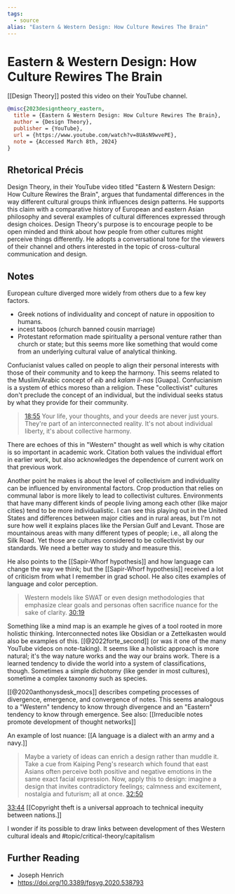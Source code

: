 ```yaml
---
tags:
  - source
alias: "Eastern & Western Design: How Culture Rewires The Brain"
---
```

# Eastern & Western Design: How Culture Rewires The Brain
[[Design Theory]] posted this video on their YouTube channel.

```bibtex
@misc{2023designtheory_eastern,
  title = {Eastern & Western Design: How Culture Rewires The Brain},
  author = {Design Theory},
  publisher = {YouTube},
  url = {https://www.youtube.com/watch?v=8UAsN9wvePE},
  note = {Accessed March 8th, 2024}
}
```

## Rhetorical Précis
Design Theory, in their YouTube video titled "Eastern & Western Design: How Culture Rewires the Brain", argues that fundamental differences in the way different cultural groups think influences design patterns. He supports this claim with a comparative history of European and eastern Asian philosophy and several examples of cultural differences expressed through design choices. Design Theory's purpose is to encourage people to be open minded and think about how people from other cultures might perceive things differently. He adopts a conversational tone for the viewers of their channel and others interested in the topic of cross-cultural communication and design.
## Notes
European culture diverged more widely from others due to a few key factors.
- Greek notions of individuality and concept of nature in opposition to humans.
- incest taboos (church banned cousin marriage)
- Protestant reformation made spirituality a personal venture rather than church or state; but this seems more like something that would come from an underlying cultural value of analytical thinking.

Confucianist values called on people to align their personal interests with those of their community and to keep the harmony. This seems related to the Muslim/Arabic concept of *eib* and *kalam il-nas* [Guapa]. Confucianism is a system of ethics moreso than a religion. These "collectivist" cultures don't preclude the concept of an individual, but the individual seeks status by what they provide for their community.

> [18:55](https://www.youtube.com/watch?v=8UAsN9wvePE&t=18m55s) Your life, your thoughts, and your deeds are never just yours. They're part of an interconnected reality. It's not about individual liberty, it's about collective harmony.

There are echoes of this in "Western" thought as well which is why citation is so important in academic work. Citation both values the individual effort in earlier work, but also acknowledges the dependence of current work on that previous work.

Another point he makes is about the level of collectivism and individuality can be influenced by environmental factors. Crop production that relies on communal labor is more likely to lead to collectivist cultures. Environments that have many different kinds of people living among each other (like major cities) tend to be more individualistic. I can see this playing out in the United States and differences between major cities and in rural areas, but I'm not sure how well it explains places like the Persian Gulf and Levant. Those are mountainous areas with many different types of people; i.e., all along the Silk Road. Yet those are cultures considered to be collectivist by our standards. We need a better way to study and measure this.

He also points to the [[Sapir-Whorf hypothesis]] and how language can change the way we think; but the [[Sapir-Whorf hypothesis]] received a lot of criticism from what I remember in grad school. He also cites examples of language and color perception. 

> Western models like SWAT or even design methodologies that emphasize clear goals and personas often sacrifice nuance for the sake of clarity. [30:19](https://www.youtube.com/watch?v=8UAsN9wvePE&t30m19s) 

Something like a mind map is an example he gives of a tool rooted in more holistic thinking. Interconnected notes like Obsidian or a Zettelkasten would also be examples of this. [[@2022forte_second]] (or was it one of the many YouTube videos on note-taking). It seems like a holistic approach is more natural; it's the way nature works and the way our brains work. There is a learned tendency to divide the world into a system of classifications, though. Sometimes a simple dichotomy (like gender in most cultures), sometime a complex taxonomy such as species.

[[@2020anthonysdesk_mocs]] describes competing processes of divergence, emergence, and convergence of notes. This seems analogous to a "Western" tendency to know through divergence and an "Eastern" tendency to know through emergence. See also: [[Irreducible notes promote development of thought networks]]

An example of lost nuance: [[A language is a dialect with an army and a navy.]]

> Maybe a variety of ideas can enrich a design rather than muddle it. Take a cue from Kaiping Peng's research which found that east Asians often perceive both positive and negative emotions in the same exact facial expression. Now, apply this to design: imagine a design that invites contradictory feelings; calmness and excitement, nostalgia and futurism; all at once. [32:50](https://www.youtube.com/watch?v=8UAsN9wvePE&t=32m50s) 

[33:44](https://www.youtube.com/watch?v=8UAsN9wvePE&t=33m44s) [[Copyright theft is a universal approach to technical inequity between nations.]]

I wonder if its possible to draw links between development of thes Western cultural ideals and #topic/critical-theory/capitalism

## Further Reading
- Joseph Henrich
-  https://doi.org/10.3389/fpsyg.2020.538793 